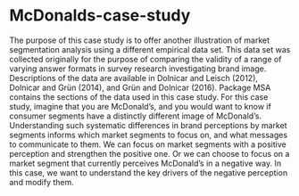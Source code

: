 # McDonalds-case-study
The purpose of this case study is to offer another illustration of market segmentation analysis using a different empirical data set. This data set was collected originally for the purpose of comparing the validity of a range of varying answer formats in survey research investigating brand image. Descriptions of the data are available in Dolnicar and Leisch (2012), Dolnicar and Grün (2014), and Grün and Dolnicar (2016). Package MSA contains the sections of the data used in this case study. For this case study, imagine that you are McDonald’s, and you would want to know if consumer segments have a distinctly different image of McDonald’s. Understanding such systematic differences in brand perceptions by market segments informs which market segments to focus on, and what messages to communicate to them. We can focus on market segments with a positive perception and strengthen the positive one. Or we can choose to focus on a market segment that currently perceives McDonald’s in a negative way. In this case, we want to understand the key drivers of the negative perception and modify them.
